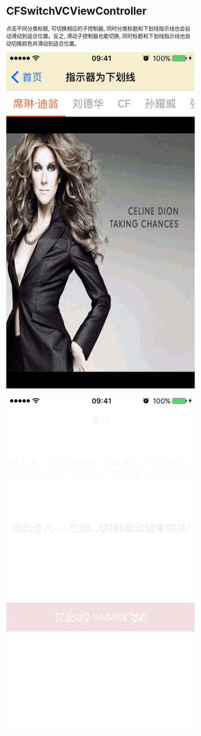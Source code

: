 # CFSwitchVCViewController
点击不同分类标题, 可切换相应的子控制器, 同时分类标题和下划线指示线也会自动滑动到适合位置。反之, 滑动子控制器也能切换, 同时标题和下划线指示线也自动切换颜色并滑动到适合位置。

![image](/标题分类总长度超过屏幕.gif) 

![image](/标题分类总长度未超过屏幕.gif)  


